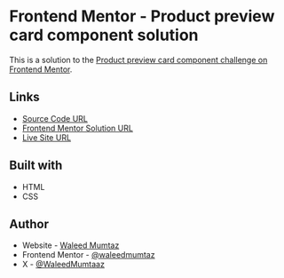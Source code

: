 # Frontend Mentor - Product preview card component solution

This is a solution to the [Product preview card component challenge on Frontend Mentor](https://www.frontendmentor.io/challenges/product-preview-card-component-GO7UmttRfa).

## Links

- [Source Code URL](https://github.com/waleedmumtaz/fem_product-preview-card-component)
- [Frontend Mentor Solution URL](https://www.frontendmentor.io/solutions/product-preview-card-component-mfIlRCZpZe)
- [Live Site URL](https://incandescent-narwhal-c5f3eb.netlify.app/)

## Built with

- HTML
- CSS

## Author

- Website - [Waleed Mumtaz](https://www.waleedmumtaz.com)
- Frontend Mentor - [@waleedmumtaz](https://www.frontendmentor.io/profile/waleedmumtaz)
- X - [@WaleedMumtaaz](https://twitter.com/WaleedMumtaaz)

